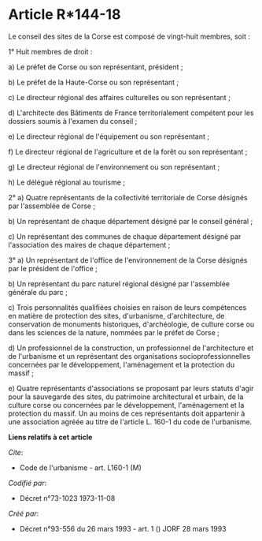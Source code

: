 # Article R*144-18

Le conseil des sites de la Corse est composé de vingt-huit membres, soit :

1° Huit membres de droit :

a) Le préfet de Corse ou son représentant, président ;

b) Le préfet de la Haute-Corse ou son représentant ;

c) Le directeur régional des affaires culturelles ou son représentant ;

d) L'architecte des Bâtiments de France territorialement compétent pour les dossiers soumis à l'examen du conseil ;

e) Le directeur régional de l'équipement ou son représentant ;

f) Le directeur régional de l'agriculture et de la forêt ou son représentant ;

g) Le directeur régional de l'environnement ou son représentant ;

h) Le délégué régional au tourisme ;

2° a) Quatre représentants de la collectivité territoriale de Corse désignés par l'assemblée de Corse ;

b) Un représentant de chaque département désigné par le conseil général ;

c) Un représentant des communes de chaque département désigné par l'association des maires de chaque département ;

3° a) Un représentant de l'office de l'environnement de la Corse désignés par le président de l'office ;

b) Un représentant du parc naturel régional désigné par l'assemblée générale du parc ;

c) Trois personnalités qualifiées choisies en raison de leurs compétences en matière de protection des sites, d'urbanisme,
d'architecture, de conservation de monuments historiques, d'archéologie, de culture corse ou dans les sciences de la nature,
nommées par le préfet de Corse ;

d) Un professionnel de la construction, un professionnel de l'architecture et de l'urbanisme et un représentant des
organisations socioprofessionnelles concernées par le développement, l'aménagement et la protection du massif ;

e) Quatre représentants d'associations se proposant par leurs statuts d'agir pour la sauvegarde des sites, du patrimoine
architectural et urbain, de la culture corse ou concernées par le développement, l'aménagement et la protection du massif. Un
au moins de ces représentants doit appartenir à une association agréée au titre de l'article L. 160-1 du code de l'urbanisme.

**Liens relatifs à cet article**

_Cite_:

  - Code de l'urbanisme - art. L160-1 (M)

_Codifié par_:

  - Décret n°73-1023 1973-11-08

_Créé par_:

  - Décret n°93-556 du 26 mars 1993 - art. 1 () JORF 28 mars 1993
